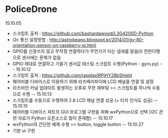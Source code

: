 # PoliceDrone

15.10.05
  - 스크립트 출처 : https://github.com/bashardawood/L3G4200D-Python
  - i2c 통신 설정방법 : http://astrobeano.blogspot.kr/2014/01/gy-80-orientation-sensor-on-raspberry-pi.html
  - GPIO를 신경쓰지 않고 무작정 연결하다가 무언가가 타는 냄새를 맡음(!) 천만다행으로 센서에는 문제가 없음
  - GPIO 제대로 연결하고 기울기 센서값 테스팅 스크립트 수행(Python - gyro.py)
--
15.10.12
  - 스크립트 출처 : https://github.com/rasplay/RPiHY28bShield
  - 웨어러블 디바이스로 이용하기 위해 라즈베리파이에 LCD 패널을 연결 및 설정
  - 라즈비안 커널 업데이트 발생하는 오류로 무한 재부팅 >> 스크립트를 하나씩 수동으로 수행
--
15.10.13
  - 스크립트를 수동으로 수행하여 2.8 LCD 패널 연결 성공 (+ 터치 인식도 성공)
--
15.10.15 
  - 웨어러블 디바이스 파트의 GUI 프로그램 구현을 위해 wxPython으로 선택 (I2C 관련 자료가 Python 오픈소스로 많이 존재함)
--
15.10.17
  - wxPython의 간단한 예제 수행 >> button, toggle button
--
15.10.27
  - 기본 ui 구현
